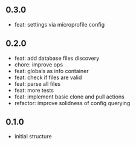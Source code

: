 <!--
Onur is free software: you can redistribute it and/or modify
it under the terms of the GNU General Public License as published by
the Free Software Foundation, either version 3 of the License, or
(at your option) any later version.

Onur is distributed in the hope that it will be useful,
but WITHOUT ANY WARRANTY; without even the implied warranty of
MERCHANTABILITY or FITNESS FOR A PARTICULAR PURPOSE.  See the
GNU General Public License for more details.

You should have received a copy of the GNU General Public License
along with Onur. If not, see <https://www.gnu.org/licenses/>.
-->

## 0.3.0

- feat: settings via microprofile config

## 0.2.0

- feat: add database files discovery
- chore: improve ops
- feat: globals as info container
- feat: check if files are valid
- feat: parse all files
- feat: more tests
- feat: implement basic clone and pull actions
- refactor: improve solidness of config querying

## 0.1.0

- initial structure
